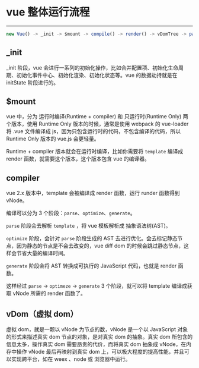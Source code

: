# vue 整体运行流程

---

```js
new Vue() -> _init -> $mount -> compile() -> render() -> vDomTree -> patch() -> Dom
```

## _init

_init 阶段，vue 会进行一系列的初始化操作，比如合并配置项、初始化生命周期、初始化事件中心、初始化渲染、初始化状态等。vue 的数据劫持就是在 initState 阶段进行的。

## $mount

vue 中，分为 运行时编译(Runtime + compiler) 和 只运行时(Runtime Only) 两个版本，使用 Runtime Only 版本的时候，通常是使用 webpack 的 vue-loader 将 .vue 文件编译成 js，因为只包含运行时的代码，不包含编译的代码，所以 Runtime Only 版本的 vue.js 会更轻量。

Runtime + compiler 版本就会在运行时编译，比如你需要将 `template` 编译成 render 函数，就需要这个版本，这个版本包含 vue 的编译器。

## compiler

vue 2.x 版本中，template 会被编译成 render 函数，运行 runder 函数得到 vNode。

编译可以分为 3 个阶段：`parse`、`optimize`、`generate`。

`parse` 阶段会去解析 `template` ，将 vue 模板解析成 抽象语法树(AST)。

`optimize` 阶段，会针对 `parse` 阶段生成的 AST 去进行优化。会去标记静态节点，因为静态的节点是不会去改变的，vue diff dom 的时候会跳过静态节点，这样会节省大量的编译时间。

`generate` 阶段会将 AST 转换成可执行的 JavaScript 代码，也就是 render 函数。

这样经过 `parse` -> `optimeze` -> `generate` 3 个阶段，就可以将 template 编译成获取 vNode 所需的 render 函数了。

## vDom（虚拟 dom）

虚拟 dom，就是一颗以 vNode 为节点的数，vNode 是一个以 JavaScript 对象的形式来描述真实 dom 节点的对象，是对真实 dom 的抽象。真实 dom 所包含的信息太多，操作真实 dom 需要昂贵的代价，而将真实 dom 抽象成 vNode，在内存中操作 vNode 最后再映射到真实 dom 上，可以极大程度的提高性能，并且可以实现跨平台，如在 weex 、node 或 浏览器中运行。
